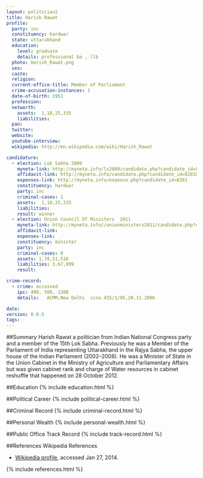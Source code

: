 ```yaml
---
layout: politician2
title: Harish Rawat
profile: 
  party: inc
  constituency: hardwar
  state: uttarakhand
  education: 
    level: graduate
    details: professional ba , llb
  photo: Harish_Rawat.png
  sex: 
  caste: 
  religion: 
  current-office-title: Member of Parliament
  crime-accusation-instances: 1
  date-of-birth: 1951
  profession: 
  networth: 
    assets:  1,18,25,335
    liabilities: 
  pan: 
  twitter: 
  website: 
  youtube-interview: 
  wikipedia: http://en.wikipedia.com/wiki/Harish_Rawat

candidature: 
  - election: Lok Sabha 2009
    myneta-link: http://myneta.info/ls2009/candidate.php?candidate_id=8281
    affidavit-link: http://myneta.info/candidate.php?candidate_id=8281&scan=original
    expenses-link: http://myneta.info/expense.php?candidate_id=8281
    constituency: hardwar 
    party: inc
    criminal-cases: 1
    assets:  1,18,25,335
    liabilities: 
    result: winner 
  - election: Union Council Of Ministers  2011
    myneta-link: http://myneta.info//unionministers2011/candidate.php?candidate_id=54
    affidavit-link: 
    expenses-link: 
    constituency: minister 
    party: inc
    criminal-cases: 0
    assets: 1,78,51,516
    liabilities: 3,67,899
    result:  

crime-record: 
  - crime: accussed
    ipc: 499, 500, 120B
    details:   ACMM,New Delhi  ccno.455/1/95,20.11.2006  

date: 
version: 0.0.5
tags: 
---
```

##Summary
Harish Rawat a politician from Indian National Congress party and a member of the 15th Lok Sabha. Previously he was a Member of the Parliament of India representing Uttarakhand in the Rajya Sabha, the upper house of the Indian Parliament (2002–2008). He was a Minister of State in the Union Cabinet in the Ministry of Agriculture and Parliamentary Affairs but was given cabinet rank and charge of Water resources in cabinet reshuffle that happened on 28 October 2012.




##Education
{% include education.html %}


##Political Career
{% include political-career.html %}


##Criminal Record
{% include criminal-record.html %}


##Personal Wealth
{% include personal-wealth.html %}


##Public Office Track Record
{% include track-record.html %}


##References
Wikipedia References
- [Wikipedia profile]({{page.profile.wikipedia}}), accessed Jan 27, 2014.



{% include references.html %}